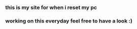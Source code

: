 
### this is my site for when i reset my pc

### working on this everyday feel free to have a look :)
